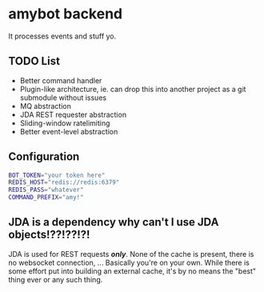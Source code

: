 # amybot backend

It processes events and stuff yo.  

## TODO List

- Better command handler
- Plugin-like architecture, ie. can drop this into another project as a git submodule without issues
- MQ abstraction
- JDA REST requester abstraction
- Sliding-window ratelimiting
- Better event-level abstraction

## Configuration

```Bash
BOT_TOKEN="your token here"
REDIS_HOST="redis://redis:6379"
REDIS_PASS="whatever"
COMMAND_PREFIX="amy!"
```

## JDA is a dependency why can't I use JDA objects!??!??!?!

JDA is used for REST requests ***only***. None of the cache is present, there is no websocket connection, ... Basically you're on your own. While there is some effort put into building an external cache, it's by no means the "best" thing ever or any such thing. 